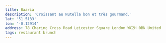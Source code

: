 ```yaml
---
title: Baaria
description: 'Croissant au Nutella bon et très gourmand.'
lat: '51.5133'
lon: '-0.12914'
address: 78 Charing Cross Road Leicester Square London WC2H 0BN United Kingdom
tags: restaurant brunch
---
```

